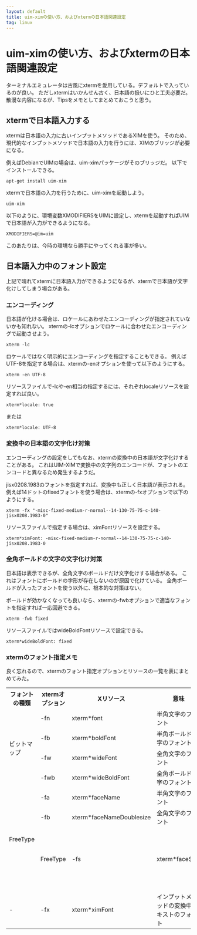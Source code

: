 ```yaml
---
layout: default
title: uim-ximの使い方、およびxtermの日本語関連設定
tag: linux
---
```


# uim-ximの使い方、およびxtermの日本語関連設定

ターミナルエミュレータは古風にxtermを愛用している。デフォルトで入っているのが良い。
ただしxtermはいかんせん古く、日本語の扱いにひと工夫必要だ。
散漫な内容になるが、Tipsをメモとしてまとめておこうと思う。

## xtermで日本語入力する

xtermは日本語の入力に古いインプットメソッドであるXIMを使う。
そのため、現代的なインプットメソッドで日本語の入力を行うには、XIMのブリッジが必要になる。

例えばDebianでUIMの場合は、uim-ximパッケージがそのブリッジだ。
以下でインストールできる。

    apt-get install uim-xim

xtermで日本語の入力を行うために、uim-ximを起動しよう。

    uim-xim

以下のように、環境変数XMODIFIERSをUIMに設定し、xtermを起動すればUIMで日本語が入力ができるようになる。

    XMODIFIERS=@im=uim

このあたりは、今時の環境なら勝手にやってくれる事が多い。

## 日本語入力中のフォント設定

上記で晴れてxtermに日本語入力ができるようになるが、xtermで日本語が文字化けしてしまう場合がある。

### エンコーディング

日本語が化ける場合は、ロケールにあわせたエンコーディングが指定されていないかも知れない。
xtermの-lcオプションでロケールに合わせたエンコーディングで起動させよう。

    xterm -lc

ロケールではなく明示的にエンコーディングを指定することもできる。
例えばUTF-8を指定する場合は、xtermの-enオプションを使って以下のようにする。

    xterm -en UTF-8

リソースファイルで-lcや-en相当の指定するには、それぞれlocaleリソースを設定すれば良い。

    xterm*locale: true

または

    xterm*locale: UTF-8

### 変換中の日本語の文字化け対策

エンコーディングの設定をしてもなお、xtermの変換中の日本語が文字化けすることがある。
これはUIM-XIMで変換中の文字列のエンコードが、フォントのエンコードと異なるため発生するようだ。

jisx0208.1983のフォントを指定すれば、変換中も正しく日本語が表示される。
例えば14ドットのfixedフォントを使う場合は、xtermの-fxオプションで以下のようにする。

    xterm -fx "-misc-fixed-medium-r-normal--14-130-75-75-c-140-jisx0208.1983-0"

リソースファイルで指定する場合は、ximFontリソースを設定する。

    xterm*ximFont: -misc-fixed-medium-r-normal--14-130-75-75-c-140-jisx0208.1983-0

### 全角ボールドの文字の文字化け対策

日本語は表示できるが、全角文字のボールドだけ文字化けする場合がある。
これはフォントにボールドの字形が存在しないのが原因で化けている。
全角ボールドが入ったフォントを使う以外に、根本的な対策はない。

ボールドが効かなくなっても良いなら、xtermの-fwbオプションで適当なフォントを指定すれば一応回避できる。

    xterm -fwb fixed

リソースファイルではwideBoldFontリソースで設定できる。

    xterm*wideBoldFont: fixed

### xtermのフォント指定メモ

良く忘れるので、xtermのフォント指定オプションとリソースの一覧を表にまとめてみた。

<table class="table table-striped">
<tr><th>フォントの種類</th><th>xtermオプション</th><th>Xリソース</th><th>意味</th></tr>
<tr><td rowspan="4">ビットマップ</td><td>-fn</td><td>xterm*font</td><td>半角文字のフォント</td></tr>
<tr><td>-fb</td><td>xterm*boldFont</td><td>半角ボールド文字のフォント</td></tr>
<tr><td>-fw</td><td>xterm*wideFont</td><td>全角文字のフォント</td></tr>
<tr><td>-fwb</td><td>xterm*wideBoldFont</td><td>全角ボールド文字のフォント</td></tr>
<tr><td rowspan="3">FreeType</td><td>-fa</td><td>xterm*faceName</td><td>半角文字のフォント</td></tr>
<tr><td>-fb</td><td>xterm*faceNameDoublesize</td><td>全角文字のフォント</td></tr>
<tr><td>FreeType</td><td>-fs</td><td>xterm*faceSize</td><td>フォントサイズ</td></tr>
<tr><td>-</td><td>-fx</td><td>xterm*ximFont</td><td>インプットメソッドの変換中テキストのフォント</td></tr>
</table>
